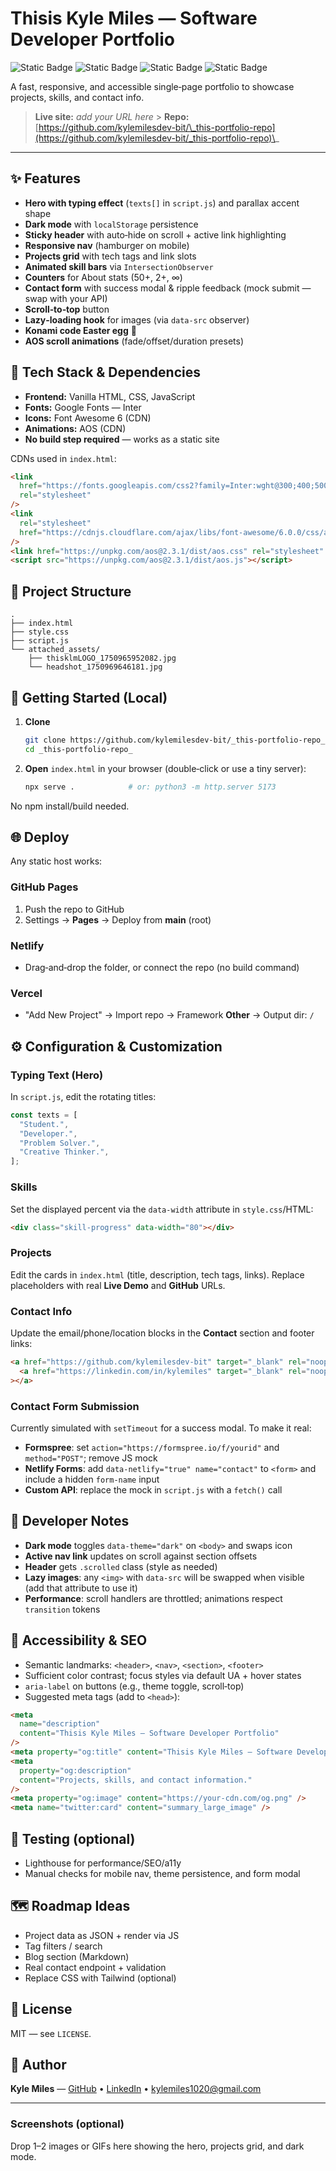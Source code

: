 # Thisis Kyle Miles — Software Developer Portfolio

![Static Badge](https://img.shields.io/badge/Stack-HTML%20%7C%20CSS%20%7C%20JavaScript-informational)
![Static Badge](<https://img.shields.io/badge/Lib-AOS%20(Animate%20On%20Scroll)-blue>)
![Static Badge](https://img.shields.io/badge/Icons-Font%20Awesome-9cf)
![Static Badge](https://img.shields.io/badge/Status-Active-brightgreen)

A fast, responsive, and accessible single‑page portfolio to showcase projects, skills, and contact info.

> **Live site:** _add your URL here_ > **Repo:** [https://github.com/kylemilesdev-bit/\_this-portfolio-repo](https://github.com/kylemilesdev-bit/_this-portfolio-repo)\_

---

## ✨ Features

- **Hero with typing effect** (`texts[]` in `script.js`) and parallax accent shape
- **Dark mode** with `localStorage` persistence
- **Sticky header** with auto‑hide on scroll + active link highlighting
- **Responsive nav** (hamburger on mobile)
- **Projects grid** with tech tags and link slots
- **Animated skill bars** via `IntersectionObserver`
- **Counters** for About stats (50+, 2+, ∞)
- **Contact form** with success modal & ripple feedback (mock submit — swap with your API)
- **Scroll‑to‑top** button
- **Lazy‑loading hook** for images (via `data-src` observer)
- **Konami code Easter egg** 🌈
- **AOS scroll animations** (fade/offset/duration presets)

## 🧱 Tech Stack & Dependencies

- **Frontend:** Vanilla HTML, CSS, JavaScript
- **Fonts:** Google Fonts — Inter
- **Icons:** Font Awesome 6 (CDN)
- **Animations:** AOS (CDN)
- **No build step required** — works as a static site

CDNs used in `index.html`:

```html
<link
  href="https://fonts.googleapis.com/css2?family=Inter:wght@300;400;500;600;700&display=swap"
  rel="stylesheet"
/>
<link
  rel="stylesheet"
  href="https://cdnjs.cloudflare.com/ajax/libs/font-awesome/6.0.0/css/all.min.css"
/>
<link href="https://unpkg.com/aos@2.3.1/dist/aos.css" rel="stylesheet" />
<script src="https://unpkg.com/aos@2.3.1/dist/aos.js"></script>
```

## 📂 Project Structure

```
.
├── index.html
├── style.css
├── script.js
└── attached_assets/
    ├── thisklmLOGO_1750965952082.jpg
    └── headshot_1750969646181.jpg
```

## 🚀 Getting Started (Local)

1. **Clone**

   ```bash
   git clone https://github.com/kylemilesdev-bit/_this-portfolio-repo_.git
   cd _this-portfolio-repo_
   ```

2. **Open** `index.html` in your browser (double‑click or use a tiny server):

   ```bash
   npx serve .            # or: python3 -m http.server 5173
   ```

No npm install/build needed.

## 🌐 Deploy

Any static host works:

### GitHub Pages

1. Push the repo to GitHub
2. Settings → **Pages** → Deploy from **main** (root)

### Netlify

- Drag‑and‑drop the folder, or connect the repo (no build command)

### Vercel

- "Add New Project" → Import repo → Framework **Other** → Output dir: `/`

## ⚙️ Configuration & Customization

### Typing Text (Hero)

In `script.js`, edit the rotating titles:

```js
const texts = [
  "Student.",
  "Developer.",
  "Problem Solver.",
  "Creative Thinker.",
];
```

### Skills

Set the displayed percent via the `data-width` attribute in `style.css`/HTML:

```html
<div class="skill-progress" data-width="80"></div>
```

### Projects

Edit the cards in `index.html` (title, description, tech tags, links). Replace placeholders with real **Live Demo** and **GitHub** URLs.

### Contact Info

Update the email/phone/location blocks in the **Contact** section and footer links:

```html
<a href="https://github.com/kylemilesdev-bit" target="_blank" rel="noopener">
  <a href="https://linkedin.com/in/kylemiles" target="_blank" rel="noopener"></a
></a>
```

### Contact Form Submission

Currently simulated with `setTimeout` for a success modal. To make it real:

- **Formspree**: set `action="https://formspree.io/f/yourid"` and `method="POST"`; remove JS mock
- **Netlify Forms**: add `data-netlify="true" name="contact"` to `<form>` and include a hidden `form-name` input
- **Custom API**: replace the mock in `script.js` with a `fetch()` call

## 🧰 Developer Notes

- **Dark mode** toggles `data-theme="dark"` on `<body>` and swaps icon
- **Active nav link** updates on scroll against section offsets
- **Header** gets `.scrolled` class (style as needed)
- **Lazy images**: any `<img>` with `data-src` will be swapped when visible (add that attribute to use it)
- **Performance**: scroll handlers are throttled; animations respect `transition` tokens

## 🔐 Accessibility & SEO

- Semantic landmarks: `<header>`, `<nav>`, `<section>`, `<footer>`
- Sufficient color contrast; focus styles via default UA + hover states
- `aria-label` on buttons (e.g., theme toggle, scroll‑top)
- Suggested meta tags (add to `<head>`):

```html
<meta
  name="description"
  content="Thisis Kyle Miles — Software Developer Portfolio"
/>
<meta property="og:title" content="Thisis Kyle Miles — Software Developer" />
<meta
  property="og:description"
  content="Projects, skills, and contact information."
/>
<meta property="og:image" content="https://your-cdn.com/og.png" />
<meta name="twitter:card" content="summary_large_image" />
```

## 🧪 Testing (optional)

- Lighthouse for performance/SEO/a11y
- Manual checks for mobile nav, theme persistence, and form modal

## 🗺️ Roadmap Ideas

- Project data as JSON + render via JS
- Tag filters / search
- Blog section (Markdown)
- Real contact endpoint + validation
- Replace CSS with Tailwind (optional)

## 📄 License

MIT — see `LICENSE`.

## 👋 Author

**Kyle Miles** — [GitHub](https://github.com/kylemilesdev-bit) • [LinkedIn](https://linkedin.com/in/kylemiles) • [kylemiles1020@gmail.com](mailto:kylemiles1020@gmail.com)

---

### Screenshots (optional)

Drop 1–2 images or GIFs here showing the hero, projects grid, and dark mode.
